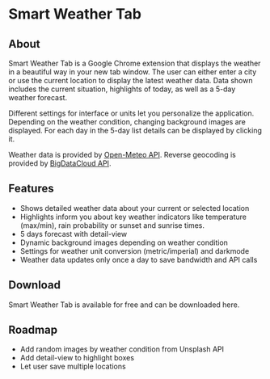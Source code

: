 # Smart Weather Tab

## About

Smart Weather Tab is a Google Chrome extension that displays the weather in a beautiful way in your new tab window.
The user can either enter a city or use the current location to display the latest weather data.
Data shown includes the current situation, highlights of today, as well as a 5-day weather forecast.  

Different settings for interface or units let you personalize the application.
Depending on the weather condition, changing background images are displayed.
For each day in the 5-day list details can be displayed by clicking it.  

Weather data is provided by [Open-Meteo API](https://open-meteo.com).
Reverse geocoding is provided by [BigDataCloud API](https://www.bigdatacloud.com/).

## Features

- Shows detailed weather data about your current or selected location
- Highlights inform you about key weather indicators like temperature (max/min), rain probability or sunset and sunrise times.
- 5 days forecast with detail-view
- Dynamic background images depending on weather condition
- Settings for weather unit conversion (metric/imperial) and darkmode
- Weather data updates only once a day to save bandwidth and API calls

## Download

Smart Weather Tab is available for free and can be downloaded here.

## Roadmap

- Add random images by weather condition from Unsplash API
- Add detail-view to highlight boxes
- Let user save multiple locations
